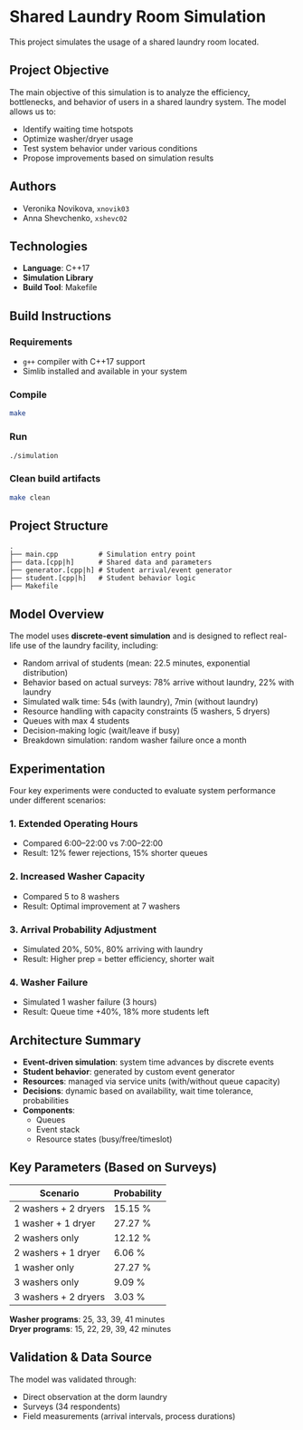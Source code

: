 # Shared Laundry Room Simulation 

This project simulates the usage of a shared laundry room located.

##  Project Objective

The main objective of this simulation is to analyze the efficiency, bottlenecks, and behavior of users in a shared laundry system. The model allows us to:
- Identify waiting time hotspots
- Optimize washer/dryer usage
- Test system behavior under various conditions
- Propose improvements based on simulation results

##  Authors

- Veronika Novikova, `xnovik03`
- Anna Shevchenko, `xshevc02`

##  Technologies

- **Language**: C++17
- **Simulation Library**
- **Build Tool**: Makefile

##  Build Instructions

### Requirements
- `g++` compiler with C++17 support
- Simlib installed and available in your system

### Compile
```bash
make
```

### Run
```bash
./simulation
```

### Clean build artifacts
```bash
make clean
```

##  Project Structure

```
.
├── main.cpp          # Simulation entry point
├── data.[cpp|h]      # Shared data and parameters
├── generator.[cpp|h] # Student arrival/event generator
├── student.[cpp|h]   # Student behavior logic
├── Makefile
```

##  Model Overview

The model uses **discrete-event simulation** and is designed to reflect real-life use of the laundry facility, including:

- Random arrival of students (mean: 22.5 minutes, exponential distribution)
- Behavior based on actual surveys: 78% arrive without laundry, 22% with laundry
- Simulated walk time: 54s (with laundry), 7min (without laundry)
- Resource handling with capacity constraints (5 washers, 5 dryers)
- Queues with max 4 students
- Decision-making logic (wait/leave if busy)
- Breakdown simulation: random washer failure once a month

##  Experimentation

Four key experiments were conducted to evaluate system performance under different scenarios:

### 1. Extended Operating Hours
- Compared 6:00–22:00 vs 7:00–22:00
- Result: 12% fewer rejections, 15% shorter queues

### 2. Increased Washer Capacity
- Compared 5 to 8 washers
- Result: Optimal improvement at 7 washers

### 3. Arrival Probability Adjustment
- Simulated 20%, 50%, 80% arriving with laundry
- Result: Higher prep = better efficiency, shorter wait

### 4. Washer Failure
- Simulated 1 washer failure (3 hours)
- Result: Queue time +40%, 18% more students left

##  Architecture Summary

- **Event-driven simulation**: system time advances by discrete events
- **Student behavior**: generated by custom event generator
- **Resources**: managed via service units (with/without queue capacity)
- **Decisions**: dynamic based on availability, wait time tolerance, probabilities
- **Components**:
  - Queues
  - Event stack
  - Resource states (busy/free/timeslot)

##  Key Parameters (Based on Surveys)

| Scenario                     | Probability |
|-----------------------------|-------------|
| 2 washers + 2 dryers        | 15.15 %     |
| 1 washer + 1 dryer          | 27.27 %     |
| 2 washers only              | 12.12 %     |
| 2 washers + 1 dryer         | 6.06  %     |
| 1 washer only               | 27.27 %     |
| 3 washers only              | 9.09  %     |
| 3 washers + 2 dryers        | 3.03  %     |

**Washer programs**: 25, 33, 39, 41 minutes  
**Dryer programs**: 15, 22, 29, 39, 42 minutes

##  Validation & Data Source

The model was validated through:
- Direct observation at the dorm laundry
- Surveys (34 respondents)
- Field measurements (arrival intervals, process durations)



